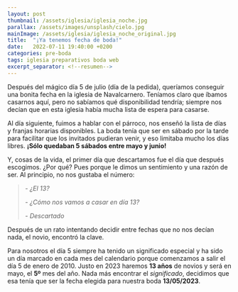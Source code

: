 ```yaml
---
layout: post
thumbnail: /assets/iglesia/iglesia_noche.jpg
parallax: /assets/images/unsplash/cielo.jpg
mainImage: /assets/iglesia/iglesia_noche_original.jpg
title:  "¡Ya tenemos fecha de boda!"
date:   2022-07-11 19:40:00 +0200
categories: pre-boda
tags: iglesia preparativos boda web
excerpt_separator: <!--resumen-->
---
```

Después del mágico día 5 de julio (día de la pedida), queríamos conseguir una bonita fecha en la iglesia de Navalcarnero. Teníamos claro que íbamos casarnos aquí, pero no sabíamos qué disponibilidad tendría; siempre nos decían que en esta iglesia había mucha lista de espera para casarse.

Al día siguiente, fuimos a hablar con el párroco, nos enseñó la lista de días y franjas horarias disponibles. La boda tenía que ser en sábado por la tarde para facilitar que los invitados pudieran venir, y eso limitaba mucho los días libres. **¡Sólo quedaban 5 sábados entre mayo y junio!** 

Y, cosas de la vida, el primer día que descartamos fue el día que después escogimos. ¿Por qué? Pues porque le dimos un sentimiento y una razón de ser. Al principio, no nos gustaba el número:
> *- ¿El 13?*
> 
> *- ¿Cómo nos vamos a casar en día 13?*
> 
> *- Descartado*


Después de un rato intentando decidir entre fechas que no nos decían nada, el novio, encontró la clave.

Para nosotros el día 5 siempre ha tenido un significado especial y ha sido un día marcado en cada mes del calendario porque comenzamos a salir el día 5 de enero de 2010. Justo en 2023 haremos **13 años** de novios y será en mayo, el **5º** mes del año.
Nada más encontrar el *significado*, decidimos que esa tenía que ser la fecha elegida para nuestra boda **13/05/2023**.

